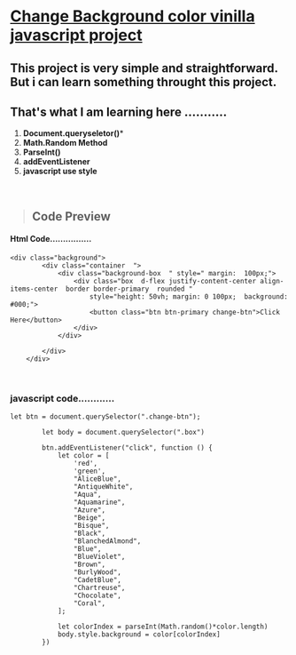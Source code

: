 # [Change Background color vinilla javascript project](https://kamrulcoder.github.io/change-background-color/)

## This  project is very simple and straightforward.  But i can learn something throught this project. 

## That's  what I  am learning here ........... 

1. **Document.queryseletor()***
1. **Math.Random Method**
1. **ParseInt()**
1. **addEventListener** 
1. **javascript use style** 

<br>

>
> ## Code Preview 

#### Html Code................

```
<div class="background">
        <div class="container  ">
            <div class="background-box  " style=" margin:  100px;">
                <div class="box  d-flex justify-content-center align-items-center  border border-primary  rounded "
                    style="height: 50vh; margin: 0 100px;  background: #000;">
                    <button class="btn btn-primary change-btn">Click Here</button>
                </div>
            </div>

        </div>
    </div>
```
<br> 

### javascript code............

```
let btn = document.querySelector(".change-btn");

        let body = document.querySelector(".box")

        btn.addEventListener("click", function () {
            let color = [
                'red',
                'green',
                "AliceBlue",
                "AntiqueWhite",
                "Aqua",
                "Aquamarine",
                "Azure",
                "Beige",
                "Bisque",
                "Black",
                "BlanchedAlmond",
                "Blue",
                "BlueViolet",
                "Brown",
                "BurlyWood",
                "CadetBlue",
                "Chartreuse",
                "Chocolate",
                "Coral",
            ];

            let colorIndex = parseInt(Math.random()*color.length)
            body.style.background = color[colorIndex]
        })

```


